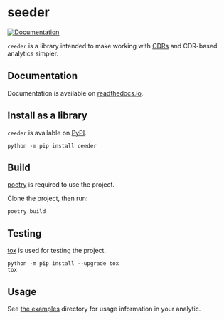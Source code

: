 # seeder


[![Documentation](https://readthedocs.org/projects/ceeder/badge/?version=latest)](https://ceeder.readthedocs.io/en/latest/?badge=latest)


`ceeder` is a library intended to make working with
[CDRs](https://github.com/WorldModelers/Document-Schema)
and CDR-based analytics simpler.

## Documentation

Documentation is available on
[readthedocs.io](https://ceeder.readthedocs.io/en/latest/).

## Install as a library

`ceeder` is available on [PyPI](https://pypi.org/project/ceeder/).

``` shell
python -m pip install ceeder
```

## Build

[poetry](https://python-poetry.org/) is required to use the project.

Clone the project, then run:

```shell
poetry build
```

## Testing

[tox](https://tox.readthedocs.io/en/latest/index.html) is used for testing the
project.

``` shell
python -m pip install --upgrade tox
tox
```

## Usage

See [the examples](./examples) directory for usage information
in your analytic.
